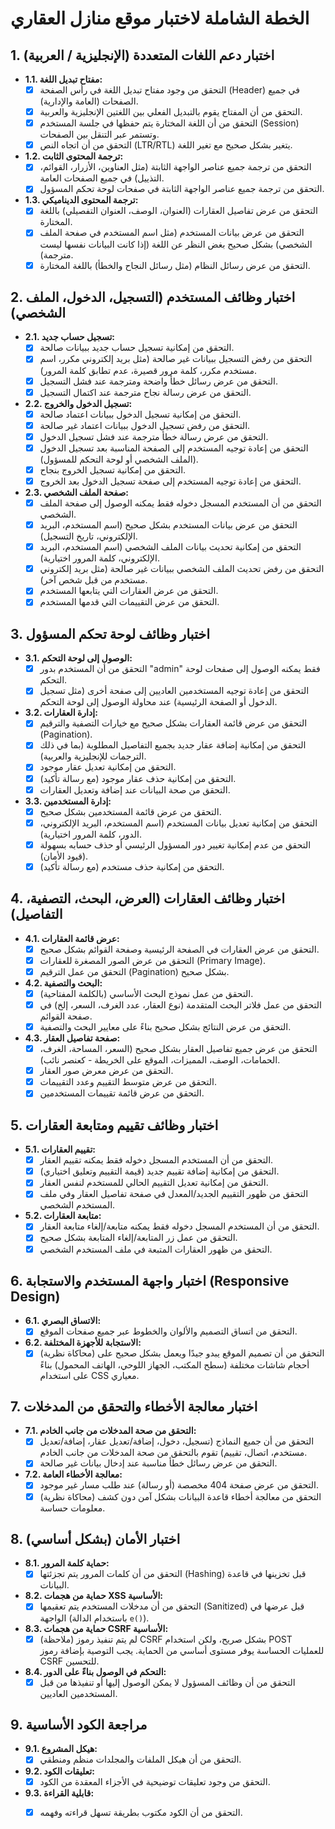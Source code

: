 # الخطة الشاملة لاختبار موقع منازل العقاري

## 1. اختبار دعم اللغات المتعددة (الإنجليزية / العربية)

*   **1.1. مفتاح تبديل اللغة:**
    *   [X] التحقق من وجود مفتاح تبديل اللغة في رأس الصفحة (Header) في جميع الصفحات (العامة والإدارية).
    *   [X] التحقق من أن المفتاح يقوم بالتبديل الفعلي بين اللغتين الإنجليزية والعربية.
    *   [X] التحقق من أن اللغة المختارة يتم حفظها في جلسة المستخدم (Session) وتستمر عبر التنقل بين الصفحات.
    *   [X] التحقق من أن اتجاه النص (LTR/RTL) يتغير بشكل صحيح مع تغير اللغة.
*   **1.2. ترجمة المحتوى الثابت:**
    *   [X] التحقق من ترجمة جميع عناصر الواجهة الثابتة (مثل العناوين، الأزرار، القوائم، التذييل) في جميع الصفحات العامة.
    *   [X] التحقق من ترجمة جميع عناصر الواجهة الثابتة في صفحات لوحة تحكم المسؤول.
*   **1.3. ترجمة المحتوى الديناميكي:**
    *   [X] التحقق من عرض تفاصيل العقارات (العنوان، الوصف، العنوان التفصيلي) باللغة المختارة.
    *   [X] التحقق من عرض بيانات المستخدم (مثل اسم المستخدم في صفحة الملف الشخصي) بشكل صحيح بغض النظر عن اللغة (إذا كانت البيانات نفسها ليست مترجمة).
    *   [X] التحقق من عرض رسائل النظام (مثل رسائل النجاح والخطأ) باللغة المختارة.
## 2. اختبار وظائف المستخدم (التسجيل، الدخول، الملف الشخصي)

*   **2.1. تسجيل حساب جديد:**
    *   [X] التحقق من إمكانية تسجيل حساب جديد ببيانات صالحة.
    *   [X] التحقق من رفض التسجيل ببيانات غير صالحة (مثل بريد إلكتروني مكرر، اسم مستخدم مكرر، كلمة مرور قصيرة، عدم تطابق كلمة المرور).
    *   [X] التحقق من عرض رسائل خطأ واضحة ومترجمة عند فشل التسجيل.
    *   [X] التحقق من عرض رسالة نجاح مترجمة عند اكتمال التسجيل.
*   **2.2. تسجيل الدخول والخروج:**
    *   [X] التحقق من إمكانية تسجيل الدخول ببيانات اعتماد صالحة.
    *   [X] التحقق من رفض تسجيل الدخول ببيانات اعتماد غير صالحة.
    *   [X] التحقق من عرض رسالة خطأ مترجمة عند فشل تسجيل الدخول.
    *   [X] التحقق من إعادة توجيه المستخدم إلى الصفحة المناسبة بعد تسجيل الدخول (الملف الشخصي أو لوحة التحكم للمسؤول).
    *   [X] التحقق من إمكانية تسجيل الخروج بنجاح.
    *   [X] التحقق من إعادة توجيه المستخدم إلى صفحة تسجيل الدخول بعد الخروج.
*   **2.3. صفحة الملف الشخصي:**
    *   [X] التحقق من أن المستخدم المسجل دخوله فقط يمكنه الوصول إلى صفحة الملف الشخصي.
    *   [X] التحقق من عرض بيانات المستخدم بشكل صحيح (اسم المستخدم، البريد الإلكتروني، تاريخ التسجيل).
    *   [X] التحقق من إمكانية تحديث بيانات الملف الشخصي (اسم المستخدم، البريد الإلكتروني، كلمة المرور اختيارية).
    *   [X] التحقق من رفض تحديث الملف الشخصي ببيانات غير صالحة (مثل بريد إلكتروني مستخدم من قبل شخص آخر).
    *   [X] التحقق من عرض العقارات التي يتابعها المستخدم.
    *   [X] التحقق من عرض التقييمات التي قدمها المستخدم.

## 3. اختبار وظائف لوحة تحكم المسؤول

*   **3.1. الوصول إلى لوحة التحكم:**
    *   [X] التحقق من أن المستخدم بدور "admin" فقط يمكنه الوصول إلى صفحات لوحة التحكم.
    *   [X] التحقق من إعادة توجيه المستخدمين العاديين إلى صفحة أخرى (مثل تسجيل الدخول أو الصفحة الرئيسية) عند محاولة الوصول إلى لوحة التحكم.
*   **3.2. إدارة العقارات:**
    *   [X] التحقق من عرض قائمة العقارات بشكل صحيح مع خيارات التصفية والترقيم (Pagination).
    *   [X] التحقق من إمكانية إضافة عقار جديد بجميع التفاصيل المطلوبة (بما في ذلك الترجمات للإنجليزية والعربية).
    *   [X] التحقق من إمكانية تعديل عقار موجود.
    *   [X] التحقق من إمكانية حذف عقار موجود (مع رسالة تأكيد).
    *   [X] التحقق من صحة البيانات عند إضافة وتعديل العقارات.
*   **3.3. إدارة المستخدمين:**
    *   [X] التحقق من عرض قائمة المستخدمين بشكل صحيح.
    *   [X] التحقق من إمكانية تعديل بيانات المستخدم (اسم المستخدم، البريد الإلكتروني، الدور، كلمة المرور اختيارية).
    *   [X] التحقق من عدم إمكانية تغيير دور المسؤول الرئيسي أو حذف حسابه بسهولة (قيود الأمان).
    *   [X] التحقق من إمكانية حذف مستخدم (مع رسالة تأكيد).

## 4. اختبار وظائف العقارات (العرض، البحث، التصفية، التفاصيل)

*   **4.1. عرض قائمة العقارات:**
    *   [X] التحقق من عرض العقارات في الصفحة الرئيسية وصفحة القوائم بشكل صحيح.
    *   [X] التحقق من عرض الصور المصغرة للعقارات (Primary Image).
    *   [X] التحقق من عمل الترقيم (Pagination) بشكل صحيح.
*   **4.2. البحث والتصفية:**
    *   [X] التحقق من عمل نموذج البحث الأساسي (بالكلمة المفتاحية).
    *   [X] التحقق من عمل فلاتر البحث المتقدمة (نوع العقار، عدد الغرف، السعر، إلخ) في صفحة القوائم.
    *   [X] التحقق من عرض النتائج بشكل صحيح بناءً على معايير البحث والتصفية.
*   **4.3. صفحة تفاصيل العقار:**
    *   [X] التحقق من عرض جميع تفاصيل العقار بشكل صحيح (السعر، المساحة، الغرف، الحمامات، الوصف، المميزات، الموقع على الخريطة - كعنصر نائب).
    *   [X] التحقق من عرض معرض صور العقار.
    *   [X] التحقق من عرض متوسط التقييم وعدد التقييمات.
    *   [X] التحقق من عرض قائمة تقييمات المستخدمين.

## 5. اختبار وظائف تقييم ومتابعة العقارات

*   **5.1. تقييم العقارات:**
    *   [X] التحقق من أن المستخدم المسجل دخوله فقط يمكنه تقييم العقار.
    *   [X] التحقق من إمكانية إضافة تقييم جديد (قيمة التقييم وتعليق اختياري).
    *   [X] التحقق من إمكانية تعديل التقييم الحالي للمستخدم لنفس العقار.
    *   [X] التحقق من ظهور التقييم الجديد/المعدل في صفحة تفاصيل العقار وفي ملف المستخدم الشخصي.
*   **5.2. متابعة العقارات:**
    *   [X] التحقق من أن المستخدم المسجل دخوله فقط يمكنه متابعة/إلغاء متابعة العقار.
    *   [X] التحقق من عمل زر المتابعة/إلغاء المتابعة بشكل صحيح.
    *   [X] التحقق من ظهور العقارات المتبعة في ملف المستخدم الشخصي.

## 6. اختبار واجهة المستخدم والاستجابة (Responsive Design)

*   **6.1. الاتساق البصري:**
    *   [X] التحقق من اتساق التصميم والألوان والخطوط عبر جميع صفحات الموقع.
*   **6.2. الاستجابة للأجهزة المختلفة:**
    *   [X] (محاكاة نظرية) التحقق من أن تصميم الموقع يبدو جيدًا ويعمل بشكل صحيح على أحجام شاشات مختلفة (سطح المكتب، الجهاز اللوحي، الهاتف المحمول) بناءً على استخدام CSS معياري.

## 7. اختبار معالجة الأخطاء والتحقق من المدخلات

*   **7.1. التحقق من صحة المدخلات من جانب الخادم:**
    *   [X] التحقق من أن جميع النماذج (تسجيل، دخول، إضافة/تعديل عقار، إضافة/تعديل مستخدم، اتصال، تقييم) تقوم بالتحقق من صحة المدخلات من جانب الخادم.
    *   [X] التحقق من عرض رسائل خطأ مناسبة عند إدخال بيانات غير صالحة.
*   **7.2. معالجة الأخطاء العامة:**
    *   [X] التحقق من عرض صفحة 404 مخصصة (أو رسالة) عند طلب مسار غير موجود.
    *   [X] (محاكاة نظرية) التحقق من معالجة أخطاء قاعدة البيانات بشكل آمن دون كشف معلومات حساسة.

## 8. اختبار الأمان (بشكل أساسي)

*   **8.1. حماية كلمة المرور:**
    *   [X] التحقق من أن كلمات المرور يتم تجزئتها (Hashing) قبل تخزينها في قاعدة البيانات.
*   **8.2. حماية من هجمات XSS الأساسية:**
    *   [X] التحقق من أن مدخلات المستخدم يتم تعقيمها (Sanitized) قبل عرضها في الواجهة (باستخدام الدالة `e()`).
*   **8.3. حماية من هجمات CSRF الأساسية:**
    *   [X] (ملاحظة) لم يتم تنفيذ رموز CSRF بشكل صريح، ولكن استخدام POST للعمليات الحساسة يوفر مستوى أساسي من الحماية. يجب التوصية بإضافة رموز CSRF للتحسين.
*   **8.4. التحكم في الوصول بناءً على الدور:**
    *   [X] التحقق من أن وظائف المسؤول لا يمكن الوصول إليها أو تنفيذها من قبل المستخدمين العاديين.

## 9. مراجعة الكود الأساسية

*   **9.1. هيكل المشروع:**
    *   [X] التحقق من أن هيكل الملفات والمجلدات منظم ومنطقي.
*   **9.2. تعليقات الكود:**
    *   [X] التحقق من وجود تعليقات توضيحية في الأجزاء المعقدة من الكود.
*   **9.3. قابلية القراءة:**
    *   [X] التحقق من أن الكود مكتوب بطريقة تسهل قراءته وفهمه.


